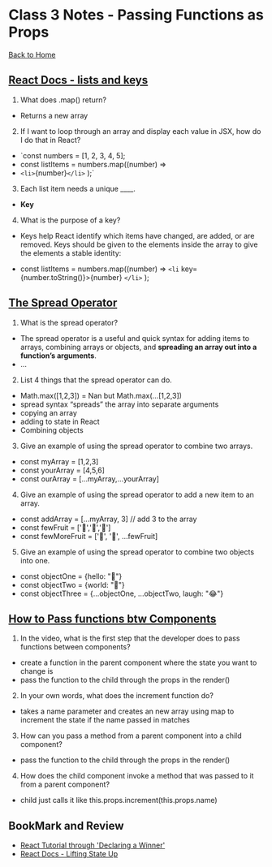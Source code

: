 # Class 3 Notes - Passing Functions as Props

[Back to Home](../README.md)

## [React Docs - lists and keys](https://reactjs.org/docs/lists-and-keys.html)

1. What does .map() return?

+ Returns a new array

2. If I want to loop through an array and display each value in JSX, how do I do that in React?

+ `const numbers = [1, 2, 3, 4, 5];
+ const listItems = numbers.map((number) =>
+ `<li>`{number}`</li>`
);`

3. Each list item needs a unique ____.

+ **Key**

4. What is the purpose of a key?

+ Keys help React identify which items have changed, are added, or are removed. Keys should be given to the elements inside the array to give the elements a stable identity:

+ const listItems = numbers.map((number) =>
  `<li` key={number.toString()}>{number}
  `</li>` );

## [The Spread Operator](https://medium.com/coding-at-dawn/how-to-use-the-spread-operator-in-javascript-b9e4a8b06fab)

1. What is the spread operator?

+ The spread operator is a useful and quick syntax for adding items to arrays, combining arrays or objects, and **spreading an array out into a function’s arguments**.
+ ...

2. List 4 things that the spread operator can do.

+ Math.max([1,2,3]) = Nan but Math.max(...[1,2,3])
+ spread syntax “spreads” the array into separate arguments
+ copying an array
+ adding to state in React
+ Combining objects

3. Give an example of using the spread operator to combine two arrays.

+ const myArray = [1,2,3]
+ const yourArray = [4,5,6]
+ const ourArray = [...myArray,...yourArray]

4. Give an example of using the spread operator to add a new item to an array.

+ const addArray = [...myArray, 3] // add 3 to the array
+ const fewFruit = ['🍏','🍊','🍌']
+ const fewMoreFruit = ['🍉', '🍍', ...fewFruit]

5. Give an example of using the spread operator to combine two objects into one.

+ const objectOne = {hello: "🤪"}
+ const objectTwo = {world: "🐻"}
+ const objectThree = {...objectOne, ...objectTwo, laugh: "😂"}

## [How to Pass functions btw Components](https://www.youtube.com/watch?v=c05OL7XbwXU)

1. In the video, what is the first step that the developer does to pass functions between components?

+ create a function in the parent component where the state you want to change is
+ pass the function to the child through the props in the render()

2. In your own words, what does the increment function do?

+ takes a name parameter and creates an new array using map to increment the state if the name passed in matches

3. How can you pass a method from a parent component into a child component?

+ pass the function to the child through the props in the render()

4. How does the child component invoke a method that was passed to it from a parent component?

+ child just calls it like this.props.increment(this.props.name)


## BookMark and Review

+ [React Tutorial through 'Declaring a Winner'](https://reactjs.org/tutorial/tutorial.html)
+ [React Docs - Lifting State Up](https://reactjs.org/docs/lifting-state-up.html)
